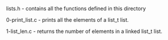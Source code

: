 lists.h - contains all the functions defined in this directory

0-print_list.c - prints all the elements of a list_t list.

1-list_len.c - returns the number of elements in a linked list_t list.
